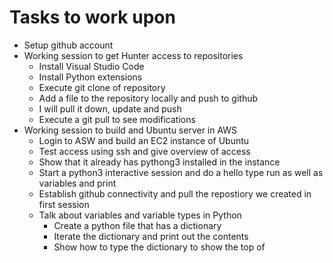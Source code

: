 # Tasks to work upon
- Setup github account
- Working session to get Hunter access to repositories
  - Install Visual Studio Code
  - Install Python extensions
  - Execute git clone of repository
  - Add a file to the repository locally and push to github
  - I will pull it down, update and push
  - Execute a git pull to see modifications
- Working session to build and Ubuntu server in AWS
  - Login to ASW and build an EC2 instance of Ubuntu
  - Test access using ssh and give overview of access
  - Show that it already has pythong3 installed in the instance
  - Start a python3 interactive session and do a hello type run as well as variables and print
  - Establish github connectivity and pull the repostiory we created in first session
  - Talk about variables and variable types in Python
    - Create a python file that has a dictionary
    - Iterate the dictionary and print out the contents
    - Show how to type the dictionary to show the top of